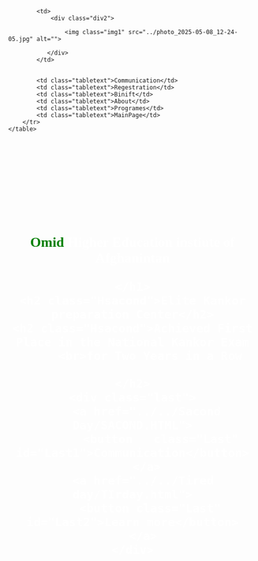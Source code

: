 <!DOCTYPE html>
<html lang="en">
<head>
    <meta charset="UTF-8">
    <meta name="viewport" content="width=device-width, initial-scale=1.0">
    <title>Document</title>
    <link rel="stylesheet" href="OmidAFG.css">
  <Style>
  
  .body2{
    height: 600px;
    background-image: 
    url("../photo_2025-05-08_11-58-14.jpg");
    background-color: rgba(65, 60, 60, 0.855);
    background-blend-mode: color;
    background-blend-mode: multiply;

}






.div1{
   background-color: rgba(68, 62, 62, 0.684);
    width: 100opx;
    height: 100px;
    border: 10px;
    color: rgba(66, 61, 61, 0.519);
    border-top-right-radius: 30px;
    border-top-left-radius: 30px;
    border-style: solid;    
    

}
.div2{
    margin-right: 370px;
}
.img1{
    width: 100px;
    height: 90px;
    border-radius: 50px;
}
.tabletext{
    
    color: rgb(255, 255, 255);
    background-color: rgba(27, 108, 17, 0.564);
    
    border-width: 3px 5px;
    padding-left: 30px;
    padding-right: 30px;
    
    border-color: rgba(33, 29, 50, 0.702) rgba(74, 68, 68, 0.583);
    border-style: solid;
    border-bottom-left-radius: 20px;
    border-top-left-radius: 20px;
    border-bottom-right-radius: 20px;



    

}
.Hone{
    
    font-size: 25px;
    font-family: Engravers MT;
    color: white;
    text-align: center;
}
.Hsacond{
    font-size: 20px;
    font-family:  castrllar;
    color: white;
    text-align: center;
}
#color{
    color: green;
}
.Last{
color: white;
background-color: green;
height: 50px;
width: 150px;
border-top-left-radius: 30px;
border-bottom-right-radius: 30px;
border-color: yellowgreen;
font-family:castellar;
font-size: 13px;
}
#Last1{
    margin-left: 500px;
    
}
.Last:hover {
      background-color: darkblue;
      color: yellow;
    }
#Last2{ 
    margin: 30px;
}
  
  </Style>
</head>
<body class="body1">
  <div class="div1">
    <table>
        <tr>
          
            <td>
                <div class="div2">
        
                    <img class="img1" src="../photo_2025-05-08_12-24-05.jpg" alt="">
                
               </div>
            </td>
            
            
            <td class="tabletext">Communication</td>
            <td class="tabletext">Regestration</td>
            <td class="tabletext">Binift</td>
            <td class="tabletext">About</td>
            <td class="tabletext">Programes</td>
            <td class="tabletext">MainPage</td>
        </tr>
    </table>
</div>
<div class="body2">
    <br><br><br><br><br><br><br><br><br>
    <h1 class="Hone"> 
        <b> <strong id="color">Omid</strong> Higher Education instiute of Afghanintan </b>


    </h1>
    <h2 class="Hsacond">Elite Kankor preparation Center</h2>
    <h2 class="Hsacond">Achieved First Place in the National Kankor Exam
         <br>for Two Years in a Row

    </h2>
    <div class="last">
        <a href="../../Sacond Day/SACOND.HTML">
            <button   class="Last" id="Last1">Communication</button>
        </a>
       <a href="../../Tired day/TIrday.html">
         <button class="Last" id="Last2">Learn more</button>
       </a>
    </div>

</div>
</body>

</html>
